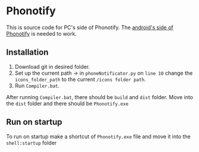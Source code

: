 # Phonotify

  This is source code for PC's side of Phonotify. The [android's side of Phonotify](https://github.com/blaz040/Phonotify_android) is needed to work. 

## Installation

  1. Download git in desired folder.
  2. Set up the current path -> in ``phoneNotificator.py`` on ``line 10`` change the ``icons_folder_path`` to the current ``/icons folder path``. 
  3. Run ``Compiler.bat``. 

After running ``Compiler.bat``, there should be ``build`` and ``dist`` folder. Move into the ``dist`` folder and there should be ``Phonotify.exe``

## Run on startup 
  To run on startup make a shortcut of ``Phonotify.exe`` file and move it into the ``shell:startup`` folder
  
